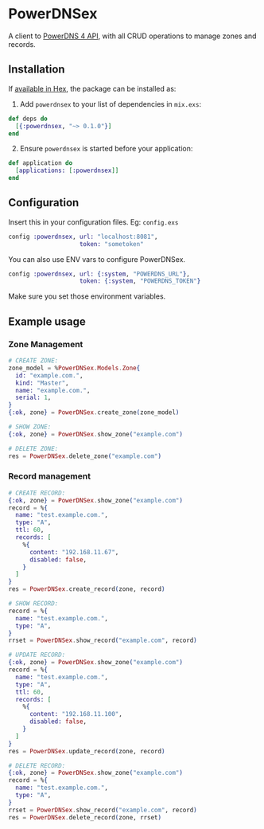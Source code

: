# PowerDNSex

A client to [PowerDNS 4 API](https://doc.powerdns.com/md/httpapi/README/), with all CRUD operations to manage zones and records.

## Installation

If [available in Hex](https://hex.pm/docs/publish), the package can be installed as:

  1. Add `powerdnsex` to your list of dependencies in `mix.exs`:

```elixir
def deps do
  [{:powerdnsex, "~> 0.1.0"}]
end
```

  2. Ensure `powerdnsex` is started before your application:

```elixir
def application do
  [applications: [:powerdnsex]]
end
```

## Configuration
Insert this in your configuration files. Eg:  `config.exs`

```elixir
config :powerdnsex, url: "localhost:8081",
                    token: "sometoken"
```

You can also use ENV vars to configure PowerDNSex.
```elixir
config :powerdnsex, url: {:system, "POWERDNS_URL"},
                    token: {:system, "POWERDNS_TOKEN"}
```
Make sure you set those environment variables.

## Example usage

### Zone Management

```elixir
# CREATE ZONE:
zone_model = %PowerDNSex.Models.Zone{
  id: "example.com.",
  kind: "Master",
  name: "example.com.",
  serial: 1,
}
{:ok, zone} = PowerDNSex.create_zone(zone_model)

# SHOW ZONE:
{:ok, zone} = PowerDNSex.show_zone("example.com")

# DELETE ZONE:
res = PowerDNSex.delete_zone("example.com")
```


### Record management

```elixir
# CREATE RECORD:
{:ok, zone} = PowerDNSex.show_zone("example.com")
record = %{
  name: "test.example.com.",
  type: "A",
  ttl: 60,
  records: [
    %{
      content: "192.168.11.67",
      disabled: false,
    }
  ]
}
res = PowerDNSex.create_record(zone, record)

# SHOW RECORD:
record = %{
  name: "test.example.com.",
  type: "A",
}
rrset = PowerDNSex.show_record("example.com", record)

# UPDATE RECORD:
{:ok, zone} = PowerDNSex.show_zone("example.com")
record = %{
  name: "test.example.com.",
  type: "A",
  ttl: 60,
  records: [
    %{
      content: "192.168.11.100",
      disabled: false,
    }
  ]
}
res = PowerDNSex.update_record(zone, record)

# DELETE RECORD:
{:ok, zone} = PowerDNSex.show_zone("example.com")
record = %{
  name: "test.example.com.",
  type: "A",
}
rrset = PowerDNSex.show_record("example.com", record)
res = PowerDNSex.delete_record(zone, rrset)
```


